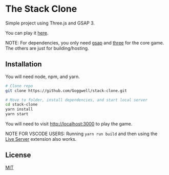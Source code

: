 # The Stack Clone

Simple project using Three.js and GSAP 3.

You can play it [here](https://stackclone-bfbc3.web.app).

NOTE: For dependencies, you only need [gsap](https://www.npmjs.com/package/gsap) and [three](https://www.npmjs.com/package/three) for the core game. The others are just for building/hosting.

## Installation

You will need node, npm, and yarn.

```bash
# Clone repo
git clone https://github.com/Goggwell/stack-clone.git

# Move to folder, install dependencies, and start local server
cd stack-clone
yarn install
yarn start
```

You will need to visit [http://localhost:3000](http://localhost:3000) to play the game.

NOTE FOR VSCODE USERS: Running ```yarn run build``` and then using the [Live Server](https://marketplace.visualstudio.com/items?itemName=ritwickdey.LiveServer) extension also works.

## License
[MIT](https://choosealicense.com/licenses/mit/)
